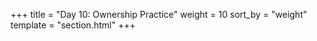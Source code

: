 +++
title = "Day 10: Ownership Practice"
weight = 10
sort_by = "weight"
template = "section.html"
+++
